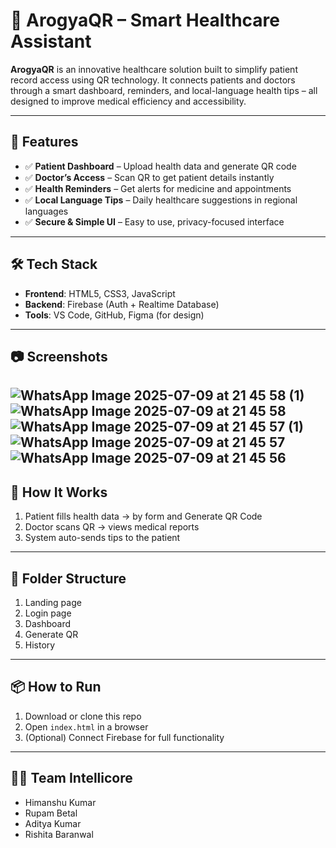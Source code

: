 # 🏥 ArogyaQR – Smart Healthcare Assistant

**ArogyaQR** is an innovative healthcare solution built to simplify patient record access using QR technology. It connects patients and doctors through a smart dashboard, reminders, and local-language health tips – all designed to improve medical efficiency and accessibility.

---

## 🚀 Features

- ✅ **Patient Dashboard** – Upload health data and generate QR code  
- ✅ **Doctor’s Access** – Scan QR to get patient details instantly  
- ✅ **Health Reminders** – Get alerts for medicine and appointments  
- ✅ **Local Language Tips** – Daily healthcare suggestions in regional languages  
- ✅ **Secure & Simple UI** – Easy to use, privacy-focused interface  

---

## 🛠️ Tech Stack

- **Frontend**: HTML5, CSS3, JavaScript  
- **Backend**: Firebase (Auth + Realtime Database)  
- **Tools**: VS Code, GitHub, Figma (for design)

---

## 📷 Screenshots 
![WhatsApp Image 2025-07-09 at 21 45 58 (1)](https://github.com/user-attachments/assets/43e664e0-0b52-4025-95ee-a72ea7bdd44c)
![WhatsApp Image 2025-07-09 at 21 45 58](https://github.com/user-attachments/assets/18dd52a6-21ff-4c97-bffb-ad8d9751181c)
![WhatsApp Image 2025-07-09 at 21 45 57 (1)](https://github.com/user-attachments/assets/0d82d0b8-9f50-4a40-861f-373da5190a38)
![WhatsApp Image 2025-07-09 at 21 45 57](https://github.com/user-attachments/assets/8fd07487-f1e4-4c58-be10-22f526870204)
![WhatsApp Image 2025-07-09 at 21 45 56](https://github.com/user-attachments/assets/9bd93a81-6dcd-4ef5-a819-536182320094)
---

## 🧠 How It Works

1. Patient fills health data → by form and Generate QR Code 
2. Doctor scans QR → views medical reports
3. System auto-sends tips to the patient  

---

## 📂 Folder Structure
1. Landing page
2. Login page
3. Dashboard
4. Generate QR
5. History

---

## 📦 How to Run

1. Download or clone this repo
2. Open `index.html` in a browser
3. (Optional) Connect Firebase for full functionality

---

## 👨‍💻 Team Intellicore

- Himanshu Kumar
- Rupam Betal
- Aditya Kumar
- Rishita Baranwal





